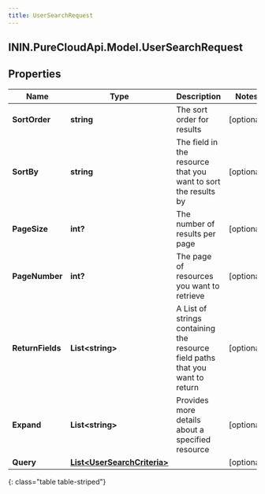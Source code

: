 ```yaml
---
title: UserSearchRequest
---
```

## ININ.PureCloudApi.Model.UserSearchRequest

## Properties

|Name | Type | Description | Notes|
|------------ | ------------- | ------------- | -------------|
| **SortOrder** | **string** | The sort order for results | [optional] |
| **SortBy** | **string** | The field in the resource that you want to sort the results by | [optional] |
| **PageSize** | **int?** | The number of results per page | [optional] |
| **PageNumber** | **int?** | The page of resources you want to retrieve | [optional] |
| **ReturnFields** | **List&lt;string&gt;** | A List of strings containing the resource field paths that you want to return | [optional] |
| **Expand** | **List&lt;string&gt;** | Provides more details about a specified resource | [optional] |
| **Query** | [**List&lt;UserSearchCriteria&gt;**](UserSearchCriteria.html) |  | [optional] |
{: class="table table-striped"}


